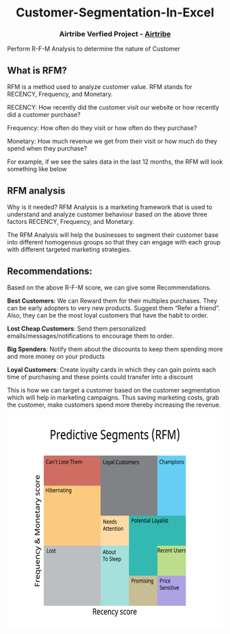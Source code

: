 <h1 align="center"> Customer-Segmentation-In-Excel </h1>
<h3 align="center"> Airtribe Verfied Project - <a href="https://www.airtribe.live/home"> Airtribe </a> </h5>

Perform R-F-M Analysis to determine the nature of Customer


## What is RFM?
RFM is a method used to analyze customer value. RFM stands for RECENCY, Frequency, and Monetary.

RECENCY: How recently did the customer visit our website or how recently did a customer purchase?

Frequency: How often do they visit or how often do they purchase?

Monetary: How much revenue we get from their visit or how much do they spend when they purchase?

For example, if we see the sales data in the last 12 months, the RFM will look something like below

## RFM analysis

Why is it needed?
RFM Analysis is a marketing framework that is used to understand and analyze customer behaviour based on the above three factors RECENCY, Frequency, and Monetary.

The RFM Analysis will help the businesses to segment their customer base into different homogenous groups so that they can engage with each group with different targeted marketing strategies.



## Recommendations:
Based on the above R-F-M score, we can give some Recommendations.

**Best Customers**: We can Reward them for their multiples purchases. They can be early adopters to very new products. Suggest them “Refer a friend”. Also, they can be the most loyal customers that have the habit to order.

**Lost Cheap Customers**: Send them personalized emails/messages/notifications to encourage them to order.


**Big Spenders**: Notify them about the discounts to keep them spending more and more money on your products

**Loyal Customers**: Create loyalty cards in which they can gain points each time of purchasing and these points could transfer into a discount

This is how we can target a customer based on the customer segmentation which will help in marketing campaigns. Thus saving marketing costs, grab the customer, make customers spend more thereby increasing the revenue.




<p align="center"> 
<img src="https://github.com/AnshRockstar/Customer-Segmentation-In-Excel/blob/main/Images/R-F-M%20Analysis.png" alt="R-F-M Analysis.jpg"  height="500px">
</p>
